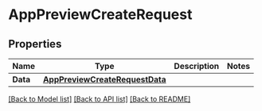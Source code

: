 # AppPreviewCreateRequest

## Properties

Name | Type | Description | Notes
------------ | ------------- | ------------- | -------------
**Data** | [**AppPreviewCreateRequestData**](AppPreviewCreateRequest_data.md) |  | 

[[Back to Model list]](../README.md#documentation-for-models) [[Back to API list]](../README.md#documentation-for-api-endpoints) [[Back to README]](../README.md)



